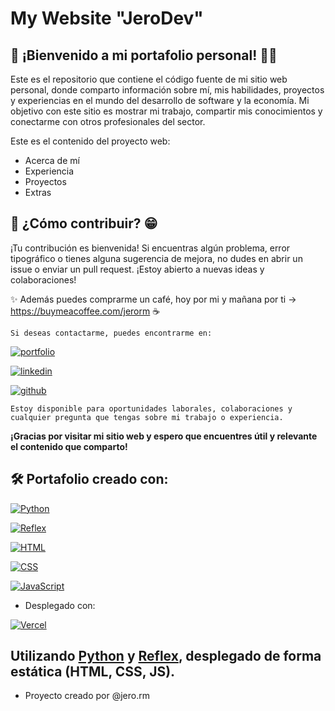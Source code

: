 # My Website "JeroDev"

## 🔗 ¡Bienvenido a mi portafolio personal! 👋🏻

Este es el repositorio que contiene el código fuente de mi sitio web personal, donde comparto información sobre mí, mis habilidades, proyectos y experiencias en el mundo del desarrollo de software y la economía. Mi objetivo con este sitio es mostrar mi trabajo, compartir mis conocimientos y conectarme con otros profesionales del sector.

Este es el contenido del proyecto web:

- Acerca de mí
- Experiencia
- Proyectos
- Extras



## 🔋 ¿Cómo contribuir? 😁

¡Tu contribución es bienvenida! Si encuentras algún problema, error tipográfico o tienes alguna sugerencia de mejora, no dudes en abrir un issue o enviar un pull request. ¡Estoy abierto a nuevas ideas y colaboraciones!

✨ Además puedes comprarme un café, hoy por mi y mañana por ti -> https://buymeacoffee.com/jerorm ☕

```
Si deseas contactarme, puedes encontrarme en:
```

[![portfolio](https://img.shields.io/badge/my_portfolio-000?style=for-the-badge&logo=ko-fi&logoColor=white)](https://jerodev.vercel.app/)

[![linkedin](https://img.shields.io/badge/linkedin-0A66C2?style=for-the-badge&logo=linkedin&logoColor=white)](https://www.linkedin.com/in/jeronimo-ramirez-mejia/)

[![github](https://img.shields.io/badge/my_portfolio-000?style=for-the-badge&logo=github&logoColor=white)](https://github.com/TheHakoDrako)

```
Estoy disponible para oportunidades laborales, colaboraciones y cualquier pregunta que tengas sobre mi trabajo o experiencia.
```

**¡Gracias por visitar mi sitio web y espero que encuentres útil y relevante el contenido que comparto!**


## 🛠️ Portafolio creado con:

[![Python](https://img.shields.io/badge/Python-3.11+-green?style=for-the-badge&logo=python&logoColor=white&labelColor=101010)](https://python.org)

[![Reflex](https://img.shields.io/badge/Reflex-0.4.9+-5646ED?style=for-the-badge&logo=reflex&logoColor=white&labelColor=101010)](https://reflex.dev)

[![HTML](https://img.shields.io/badge/HTML-orange?style=for-the-badge&logo=html5&logoColor=white&labelColor=101010)](https://developer.mozilla.org/es/docs/Web/HTML)

[![CSS](https://img.shields.io/badge/CSS-blue?style=for-the-badge&logo=css3&logoColor=white&labelColor=101010)](https://developer.mozilla.org/es/docs/Web/CSS)

[![JavaScript](https://img.shields.io/badge/JavaScript-yellow?style=for-the-badge&logo=javascript&logoColor=white&labelColor=101010)](https://developer.mozilla.org/es/docs/Web/JavaScript)

- Desplegado con:

[![Vercel](https://img.shields.io/badge/VERCEL-white?style=for-the-badge&logo=vercel&logoColor=white&labelColor=101010)](https://vercel.com/)

## Utilizando [Python](https://python.org) y [Reflex](https://reflex.dev), desplegado de forma estática (HTML, CSS, JS).

- Proyecto creado por @jero.rm
